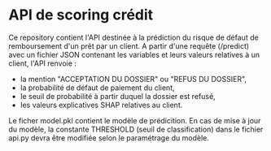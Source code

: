 # API de scoring crédit

Ce repository contient l'API destinée à la prédiction du risque de défaut de remboursement d'un prêt par un client.
A partir d'une requête (/predict) avec un fichier JSON contenant les variables et leurs valeurs relatives à un client, l'API renvoie :
- la mention "ACCEPTATION DU DOSSIER" ou "REFUS DU DOSSIER",
- la probabilité de défaut de paiement du client,
- le seuil de probabilité à partir duquel la dossier est refusé,
- les valeurs explicatives SHAP relatives au client.

Le ficher model.pkl contient le modèle de prédicition.
En cas de mise à jour du modèle, la constante THRESHOLD (seuil de classification) dans le fichier api.py devra être modifiée selon le paramétrage du modèle.
